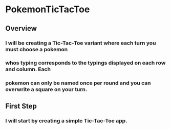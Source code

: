 # PokemonTicTacToe

## Overview
### I will be creating a Tic-Tac-Toe variant where each turn you must choose a pokemon
### whos typing corresponds to the typings displayed on each row and column. Each
### pokemon can only be named once per round and you can overwrite a square on your turn.


## First Step
### I will start by creating a simple Tic-Tac-Toe app.